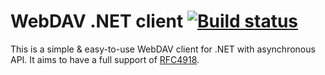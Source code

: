 # WebDAV .NET client [![Build status](https://ci.appveyor.com/api/projects/status/2f5ladnqp73t9075?svg=true)](https://ci.appveyor.com/project/skazantsev/webdavclient)

This is a simple & easy-to-use WebDAV client for .NET with asynchronous API. It aims to have a full support of [RFC4918](http://www.webdav.org/specs/rfc4918.html).
